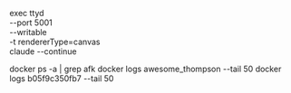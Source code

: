 exec ttyd \
--port 5001 \
--writable \
-t rendererType=canvas \
claude --continue


docker ps -a | grep afk
docker logs awesome_thompson --tail 50
docker logs b05f9c350fb7 --tail 50